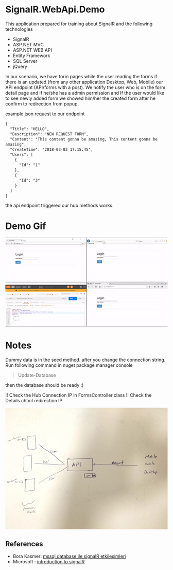 # SignalR.WebApi.Demo
This application prepared for training about SignalR and the following technologies

- SignalR
- ASP.NET MVC
- ASP.NET WEB API
- Entity Framework
- SQL Server
- jQuery

In our scenario, we have form pages while the user reading the forms if there is an updated (from any other application Desktop, Web, Mobile) our API endpoint (API/forms with a post). We notify the user who is on the form detail page and if he/she has a admin permission and If the user would like to see newly added form we showed him/her the created form after he confirm to redirection from popup.

example json request to our endpoint

    {
      "Title": "HELLO",
      "Description": "NEW REQUEST FORM",
      "Content": "This content gonna be amazing, This content gonna be amazing",
      "CreateTime": "2018-03-02 17:15:45",
      "Users": [
        {
          "Id": "1"
        },
        {
          "Id": "3"
        }
      ]
    }

the api endpoint triggered our hub methods works.


# Demo Gif

![work gif](https://github.com/arslanaybars/SignalR.WebApi.Demo/blob/master/media/SignalR.WebApi.Demo.gif)

# Notes
Dummy data is in the seed method. after you change the connection string. Run following command in nuget package manager console

> Update-Database

then the database should be ready :)

!! Check the Hub Connection IP in FormsController class 
!! Check the Details.chtml redirection IP


![work gif](https://github.com/arslanaybars/SignalR.WebApi.Demo/blob/master/media/SignalR.WebApi.Demo.jpg)


## References
- Bora Kasmer: [mssql database ile signalR etkilesimleri](http://www.borakasmer.com/mssql-database-ile-signalr-etkilesimleri/)
- Microsoft : [introduction to signalR](https://docs.microsoft.com/en-us/aspnet/signalr/overview/getting-started/introduction-to-signalr)
